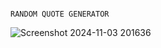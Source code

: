 

                                                                                RANDOM QUOTE GENERATOR


![Screenshot 2024-11-03 201636](https://github.com/user-attachments/assets/ef3b076a-1123-40fd-8d78-59d003a153b8)
                                                                                
